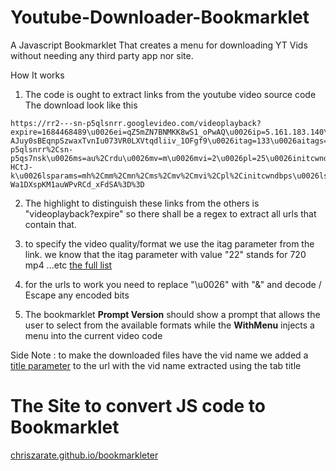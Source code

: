 # Youtube-Downloader-Bookmarklet
A Javascript Bookmarklet That creates a menu for downloading YT Vids without needing any third party app nor site.

How It works 

1. The code is ought to extract links from the youtube video source code 
The download look like this 
```
https://rr2---sn-p5qlsnrr.googlevideo.com/videoplayback?expire=1684468489\u0026ei=qZ5mZN7BNMKK8wS1_oPwAQ\u0026ip=5.161.183.140\u0026id=o-AJuy0sBEqnpSzwaxTvnIu073VR0LXVtqdliiv_1OFgf9\u0026itag=133\u0026aitags=133%2C134%2C135%2C136%2C137%2C160%2C242%2C243%2C244%2C247%2C248%2C278\u0026source=youtube\u0026requiressl=yes\u0026mh=rN\u0026mm=31%2C29\u0026mn=sn-p5qlsnrr%2Csn-p5qs7nsk\u0026ms=au%2Crdu\u0026mv=m\u0026mvi=2\u0026pl=25\u0026initcwndbps=228750\u0026vprv=1\u0026svpuc=1\u0026mime=video%2Fmp4\u0026ns=K3Z9gDwnP7LVoVPaftnIDXYN\u0026gir=yes\u0026clen=15402279\u0026dur=858.840\u0026lmt=1684426280879666\u0026mt=1684446550\u0026fvip=2\u0026keepalive=yes\u0026fexp=24007246\u0026c=WEB\u0026txp=6319224\u0026n=71Y3gTJ9yPp1DNi2Kb\u0026sparams=expire%2Cei%2Cip%2Cid%2Caitags%2Csource%2Crequiressl%2Cvprv%2Csvpuc%2Cmime%2Cns%2Cgir%2Cclen%2Cdur%2Clmt\u0026sig=AOq0QJ8wRAIgaf5d6vVdJEd4bfxpyTZIpX94BNLZJj2NxqsCF8o5xwACIH5_shJUMe1LiCm4gbX4w9cxDP1doWUCTDkvz-HCtJ-k\u0026lsparams=mh%2Cmm%2Cmn%2Cms%2Cmv%2Cmvi%2Cpl%2Cinitcwndbps\u0026lsig=AG3C_xAwRQIgFgL1GSHAIL3dDefp4zeDWQ5Y2YYpXQx7oILBvaqvxa0CIQDSrlTcbeUqwKT859PtJ-Wa1DXspKM1auWPvRCd_xFdSA%3D%3D
```

2. The highlight to distinguish these links from the others is "videoplayback?expire"
so there shall be a regex to extract all urls that contain that.

3. to specify the video quality/format we use the itag parameter from the link. we know that the
itag parameter with value "22" stands for 720 mp4 ...etc [the full list](https://gist.github.com/sidneys/7095afe4da4ae58694d128b1034e01e2)

4. for the urls to work you need to replace  "\u0026" with "&" and decode / Escape any encoded bits

5. The bookmarklet **Prompt Version** should show a prompt that allows the user to select from the available formats while the **WithMenu** injects a menu into the current video code

Side Note : to make the downloaded files have the vid name we added a [title parameter](https://github.com/ytdl-org/youtube-dl/issues/13325#issuecomment-308330358) to the url with the vid name extracted using the tab title

# The Site to convert JS code to Bookmarklet
[chriszarate.github.io/bookmarkleter](https://chriszarate.github.io/bookmarkleter/)
